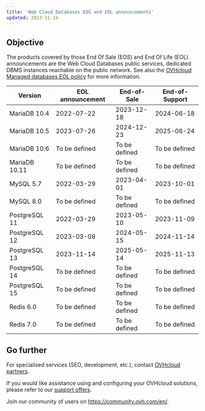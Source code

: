 ```yaml
---
title: 'Web Cloud Databases EOS and EOL announcements'
updated: 2023-11-14
---
```


## Objective

The products covered by those End Of Sale (EOS) and End Of Life (EOL) announcements are the Web Cloud Databases public services, dedicated DBMS instances reachable on the public network. See also the [OVHcloud Managed databases EOL policy](/pages/web_cloud/web_cloud_databases/eol-policy) for more information.

|Version|EOL announcement|End-of-Sale|End-of-Support|
|---|---|---|---|
|MariaDB 10.4|2022-07-22|2023-12-18|2024-06-18|
|MariaDB 10.5|2023-07-26|2024-12-23|2025-06-24|
|MariaDB 10.6|To be defined|To be defined|To be defined|
|MariaDB 10.11|To be defined|To be defined|To be defined|
|MySQL 5.7|2022-03-29|2023-04-01|2023-10-01|
|MySQL 8.0|To be defined|To be defined|To be defined|
|PostgreSQL 11|2022-03-29|2023-05-10|2023-11-09|
|PostgreSQL 12|2023-03-08|2024-05-15|2024-11-14|
|PostgreSQL 13|2023-11-14|2025-05-14|2025-11-13|
|PostgreSQL 14|To be defined|To be defined|To be defined|
|PostgreSQL 15|To be defined|To be defined|To be defined|
|Redis 6.0|To be defined|To be defined|To be defined|
|Redis 7.0|To be defined|To be defined|To be defined|

## Go further

For specialised services (SEO, development, etc.), contact [OVHcloud partners](https://partner.ovhcloud.com/asia/directory/).

If you would like assistance using and configuring your OVHcloud solutions, please refer to our [support offers](https://www.ovhcloud.com/asia/support-levels/).

Join our community of users on <https://community.ovh.com/en/>.
